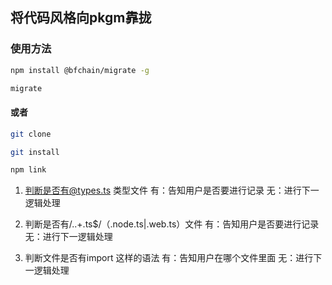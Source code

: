 ## 将代码风格向pkgm靠拢

### 使用方法

```bash
npm install @bfchain/migrate -g

migrate
```

#### 或者

```bash
git clone 

git install 

npm link
```



1. 判断是否有@types.ts 类型文件
    有：告知用户是否要进行记录
    无：进行下一逻辑处理
        

2. 判断是否有/\..+\.ts$/（.node.ts|.web.ts）文件
    有：告知用户是否要进行记录
    无：进行下一逻辑处理

3. 判断文件是否有import <spe> 这样的语法
    有：告知用户在哪个文件里面
    无：进行下一逻辑处理
